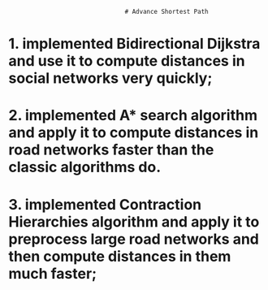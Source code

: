                                     # Advance Shortest Path
 # 1. implemented Bidirectional Dijkstra and use it to compute distances in social networks very quickly;
 # 2. implemented A* search algorithm and apply it to compute distances in road networks faster than the classic algorithms do.
 # 3. implemented Contraction Hierarchies algorithm and apply it to preprocess large road networks and then compute distances in them much faster;

